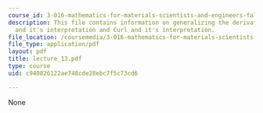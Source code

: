 ```yaml
---
course_id: 3-016-mathematics-for-materials-scientists-and-engineers-fall-2005
description: This file contains information on generalizing the derivative, divergence
  and it's interpretation and Curl and it's interpretation.
file_location: /coursemedia/3-016-mathematics-for-materials-scientists-and-engineers-fall-2005/c940826122ae748cde28ebc7f5c73cd6_lecture_13.pdf
file_type: application/pdf
layout: pdf
title: lecture_13.pdf
type: course
uid: c940826122ae748cde28ebc7f5c73cd6

---
```

None